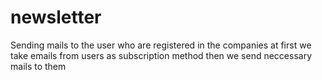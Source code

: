 # newsletter
Sending mails to the user who are registered in the companies
at first we take emails from users as subscription method then we send neccessary mails to them
